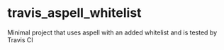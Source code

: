 # travis_aspell_whitelist
Minimal project that uses aspell with an added whitelist and is tested by Travis CI

